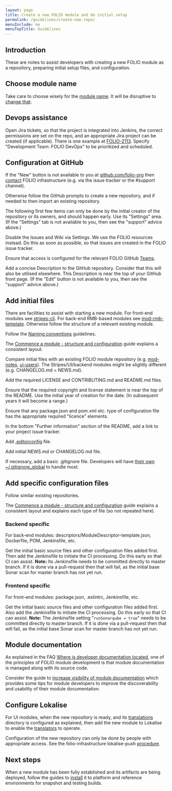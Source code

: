 ```yaml
---
layout: page
title: Create a new FOLIO module and do initial setup
permalink: /guidelines/create-new-repo/
menuInclude: no
menuTopTitle: Guidelines
---
```


## Introduction

These are notes to assist developers with creating a new FOLIO module as a repository,
preparing initial setup files, and configuration.

## Choose module name

Take care to choose wisely for the [module name](/guidelines/naming-conventions/#module-names). It will be disruptive to [change that](/guides/rename-module/).

## Devops assistance

Open Jira tickets, so that the project is integrated into Jenkins, the correct permissions are set on the repo, and an appropriate Jira project can be created (if applicable).
There is one example at [FOLIO-2113](https://issues.folio.org/browse/FOLIO-2113).
Specify "Development Team: FOLIO DevOps" to be prioritized and scheduled.

## Configuration at GitHub

If the "New" button is not available to you at [github.com/folio-org](https://github.com/folio-org) then [contact](/community/#collaboration-tools) FOLIO infrastructure (e.g. via the issue tracker or the #support channel).

Otherwise follow the GitHub prompts to create a new repository, and if needed to then import an existing repository.

The following first few items can only be done by the initial creator of the repository or its owners, and should happen early. Use its "Settings" area.
(If the "Settings" tab is not available to you, then see the "support" advice above.)

Disable the Issues and Wiki via Settings. We use the FOLIO resources instead.
Do this as soon as possible, so that issues are created in the FOLIO issue tracker.

Ensure that access is configured for the relevant FOLIO GitHub [Teams](https://github.com/orgs/folio-org/teams).

Add a concise Description to the GitHub repository. Consider that this will also be utilised elsewhere. This Description is near the top of your GitHub front page.
(If the "Edit" button is not available to you, then see the "support" advice above.)

## Add initial files

There are facilities to assist with starting a new module.
For front-end modules see [stripes-cli](https://github.com/folio-org/stripes-cli).
For back-end RMB-based modules see [mod-rmb-template](https://github.com/folio-org/mod-rmb-template).
Otherwise follow the structure of a relevant existing module.

Follow the [Naming conventions](/guidelines/naming-conventions/) guidelines.

The [Commence a module - structure and configuration](/guides/commence-a-module/) guide explains a consistent layout.

Compare initial files with an existing FOLIO module repository (e.g.
[mod-notes](https://github.com/folio-org/mod-notes),
[ui-users](https://github.com/folio-org/ui-users)).
The Stripes/UI/backend modules might be slightly different (e.g. CHANGELOG.md = NEWS.md).

Add the required LICENSE and CONTRIBUTING.md and README.md files.

Ensure that the required copyright and license statement is near the top of the README.
Use the initial year of creation for the date.
(In subsequent years it will become a range.)

Ensure that any package.json and pom.xml etc. type of configuration file has the appropriate required "licence" elements.

In the bottom "Further information" section of the README, add a link to your project issue tracker.

Add [.editorconfig](/guides/developer-setup#use-editorconfig-for-consistent-whitespace) file.

Add initial NEWS.md or CHANGELOG.md file.

If necessary, add a basic .gitignore file.
Developers will have [their own ~/.gitignore_global](/guides/developer-setup#use-gitignore) to handle most.

## Add specific configuration files

Follow similar existing repositories.

The [Commence a module - structure and configuration](/guides/commence-a-module/) guide explains a consistent layout and explains each type of file (so not repeated here).

### Backend specific

For back-end modules: descriptors/ModuleDescriptor-template.json, Dockerfile, POM, Jenkinsfile, etc.

Get the initial basic source files and other configuration files added first.
Then add the Jenkinsfile to initiate the CI processing.
Do this early so that CI can assist.
**Note:**
Its Jenkinsfile needs to be committed directly to master branch.
If it is done via a pull-request then that will fail, as the initial base Sonar scan for master branch has not yet run.

### Frontend specific

For front-end modules: package.json, .eslintrc, Jenkinsfile, etc.

Get the initial basic source files and other configuration files added first.
Also add the Jenkinsfile to initiate the CI processing.
Do this early so that CI can assist.
**Note:**
The Jenkinsfile setting "`runSonarqube = true`" needs to be committed directly to master branch.
If it is done via a pull-request then that will fail, as the initial base Sonar scan for master branch has not yet run.

## Module documentation

As explained in the FAQ [Where is developer documentation located](/faqs/where-is-developer-documentation-located/), one of the principles of FOLIO module development is that module documentation is managed along with its source code.

Consider the guide to [increase visibility of module documentation](/guides/visibility-module-docs/)
which provides some tips for module developers to improve the discoverability and usability of their module documentation.

## Configure Lokalise

For UI modules, when the new repository is ready, and its [translations](/guides/commence-a-module/#front-end-translations) directory is configured as explained,
then add the new module to Lokalise to enable the [translators](/faqs/explain-i18n/) to operate.

Configuration of the new repository can only be done by people with appropriate access.
See the folio-infrastructure lokalise-push [procedure](https://github.com/folio-org-priv/folio-infrastructure/tree/master/lokalise-push).

## Next steps

When a new module has been fully established and its artifacts are being deployed, follow the guides to [install](/faqs/how-to-install-new-module/) it to platform and reference environments for snapshot and testing builds.

<div class="folio-spacer-content"></div>

